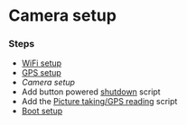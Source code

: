 # Camera setup


### Steps

* [WiFi setup](wifi-setup.md)
* [GPS setup](gps-setup.md)
* *Camera setup*
* Add button powered [shutdown](watch_4_shutdown.py) script
* Add the [Picture taking/GPS reading](take_pics.py) script
* [Boot setup](boot-setup.md)
